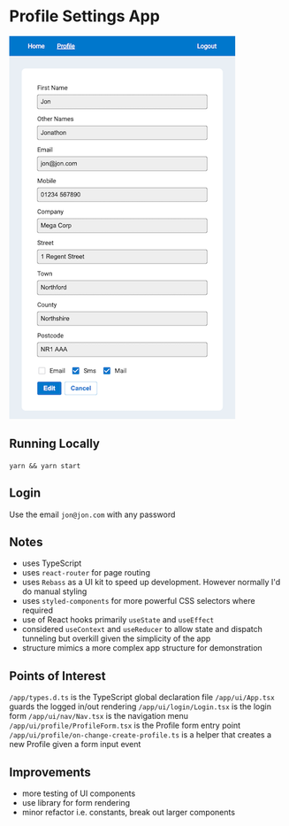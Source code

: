 # Profile Settings App

![Test](./docs/screencapture-01.png)

## Running Locally

`yarn && yarn start`

## Login

Use the email `jon@jon.com` with any password

## Notes

- uses TypeScript
- uses `react-router` for page routing
- uses `Rebass` as a UI kit to speed up development. However normally I'd do manual styling
- uses `styled-components` for more powerful CSS selectors where required
- use of React hooks primarily `useState` and `useEffect`
- considered `useContext` and `useReducer` to allow state and dispatch tunneling but overkill given the simplicity of the app
- structure mimics a more complex app structure for demonstration

## Points of Interest

`/app/types.d.ts` is the TypeScript global declaration file
`/app/ui/App.tsx` guards the logged in/out rendering
`/app/ui/login/Login.tsx` is the login form
`/app/ui/nav/Nav.tsx` is the navigation menu
`/app/ui/profile/ProfileForm.tsx` is the Profile form entry point
`/app/ui/profile/on-change-create-profile.ts` is a helper that creates a new Profile given a form input event

## Improvements

- more testing of UI components
- use library for form rendering
- minor refactor i.e. constants, break out larger components
